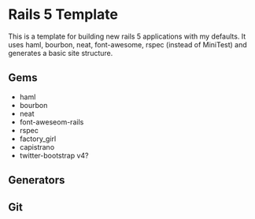 # Rails 5 Template

This is a template for building new rails 5 applications with my defaults. It uses haml, bourbon, neat, font-awesome, rspec (instead of MiniTest) and generates a basic site structure.

## Gems

- haml
- bourbon
- neat
- font-aweseom-rails
- rspec
- factory_girl
- capistrano
- twitter-bootstrap v4?


## Generators


## Git